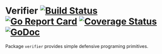 # Verifier [![Build Status](https://travis-ci.org/storozhukBM/verifier.svg?branch=master)](https://travis-ci.org/storozhukBM/verifier)  [![Go Report Card](https://goreportcard.com/badge/github.com/storozhukBM/verifier)](https://goreportcard.com/report/github.com/storozhukBM/verifier) [![Coverage Status](https://coveralls.io/repos/github/storozhukBM/verifier/badge.svg?branch=master)](https://coveralls.io/github/storozhukBM/verifier?branch=master)  [![GoDoc](https://godoc.org/github.com/storozhukBM/verifier?status.svg)](http://godoc.org/github.com/storozhukBM/verifier)

Package `verifier` provides simple defensive programing primitives.
